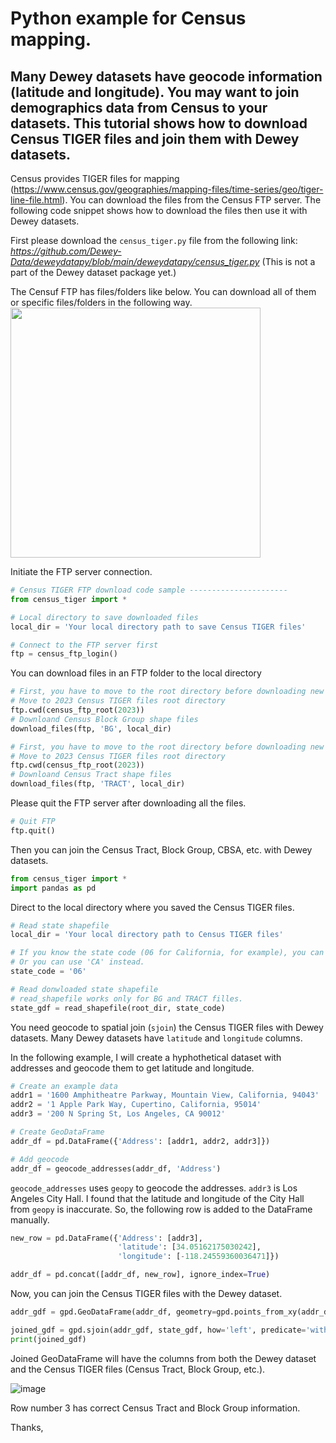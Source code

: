 #  Python example for Census mapping.

Many Dewey datasets have geocode information (latitude and longitude).
You may want to join demographics data from Census to your datasets.
This tutorial shows how to download Census TIGER files and join them with Dewey datasets.
------------------------

Census provides TIGER files for mapping (https://www.census.gov/geographies/mapping-files/time-series/geo/tiger-line-file.html).
You can download the files from the Census FTP server.
The following code snippet shows how to download the files then use it with Dewey datasets.


First please download the `census_tiger.py` file from the following link:
*https://github.com/Dewey-Data/deweydatapy/blob/main/deweydatapy/census_tiger.py*
(This is not a part of the Dewey dataset package yet.)

The Censuf FTP has files/folders like below.
You can download all of them or specific files/folders in the following way.
<img src="https://github.com/Dewey-Data/deweydatapy/assets/142400584/78ede7bb-b889-4ca1-835f-c65070430d68" width = "400">

Initiate the FTP server connection.
```Python
# Census TIGER FTP download code sample ----------------------
from census_tiger import *

# Local directory to save downloaded files
local_dir = 'Your local directory path to save Census TIGER files'

# Connect to the FTP server first
ftp = census_ftp_login()

```

You can download files in an FTP folder to the local directory
```Python
# First, you have to move to the root directory before downloading new folder
# Move to 2023 Census TIGER files root directory
ftp.cwd(census_ftp_root(2023))
# Downloand Census Block Group shape files
download_files(ftp, 'BG', local_dir)

# First, you have to move to the root directory before downloading new folder
# Move to 2023 Census TIGER files root directory
ftp.cwd(census_ftp_root(2023))
# Downloand Census Tract shape files
download_files(ftp, 'TRACT', local_dir)
```

Please quit the FTP server after downloading all the files.     
```Python
# Quit FTP
ftp.quit()
```

Then you can join the Census Tract, Block Group, CBSA, etc. with Dewey datasets.     
```Python
from census_tiger import *
import pandas as pd
```

Direct to the local directory where you saved the Census TIGER files.     
```Python
# Read state shapefile
local_dir = 'Your local directory path to Census TIGER files'

# If you know the state code (06 for California, for example), you can use it.
# Or you can use 'CA' instead.
state_code = '06'

# Read donwloaded state shapefile
# read_shapefile works only for BG and TRACT filles.
state_gdf = read_shapefile(root_dir, state_code)
```

You need geocode to spatial join (`sjoin`) the Census TIGER files with Dewey datasets.
Many Dewey datasets have `latitude` and `longitude` columns.

In the following example, I will create a hyphothetical dataset with addresses and geocode them to get latitude and longitude.     
```Python
# Create an example data
addr1 = '1600 Amphitheatre Parkway, Mountain View, California, 94043'
addr2 = '1 Apple Park Way, Cupertino, California, 95014'
addr3 = '200 N Spring St, Los Angeles, CA 90012'

# Create GeoDataFrame
addr_df = pd.DataFrame({'Address': [addr1, addr2, addr3]})

# Add geocode
addr_df = geocode_addresses(addr_df, 'Address')
```

`geocode_addresses` uses `geopy` to geocode the addresses. `addr3` is Los Angeles City Hall.
I found that the latitude and longitude of the City Hall from `geopy` is inaccurate.
So, the following row is added to the DataFrame manually.     
```Python
new_row = pd.DataFrame({'Address': [addr3],
                        'latitude': [34.05162175030242],
                        'longitude': [-118.24559360036471]})

addr_df = pd.concat([addr_df, new_row], ignore_index=True)
```

Now, you can join the Census TIGER files with the Dewey dataset.     
```Python
addr_gdf = gpd.GeoDataFrame(addr_df, geometry=gpd.points_from_xy(addr_df['longitude'], addr_df['latitude']))

joined_gdf = gpd.sjoin(addr_gdf, state_gdf, how='left', predicate='within')
print(joined_gdf)
```

Joined GeoDataFrame will have the columns from both the Dewey dataset and the Census TIGER files
(Census Tract, Block Group, etc.).

![image](https://github.com/Dewey-Data/deweydatapy/assets/142400584/ea40f5f1-333b-47e6-9cdf-057975c9797e)

Row number 3 has correct Census Tract and Block Group information.

Thanks,
